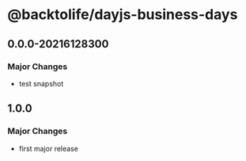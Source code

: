 # @backtolife/dayjs-business-days

## 0.0.0-20216128300

### Major Changes

- test snapshot

## 1.0.0

### Major Changes

- first major release
